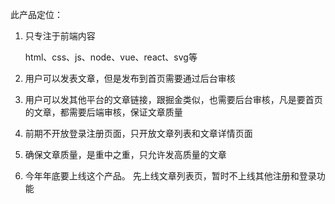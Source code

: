 此产品定位：

1. 只专注于前端内容
 
   html、css、js、node、vue、react、svg等

2. 用户可以发表文章，但是发布到首页需要通过后台审核

3. 用户可以发其他平台的文章链接，跟掘金类似，也需要后台审核，凡是要首页的文章，都需要后端审核，保证文章质量

4. 前期不开放登录注册页面，只开放文章列表和文章详情页面

5. 确保文章质量，是重中之重，只允许发高质量的文章

6. 今年年底要上线这个产品。 先上线文章列表页，暂时不上线其他注册和登录功能